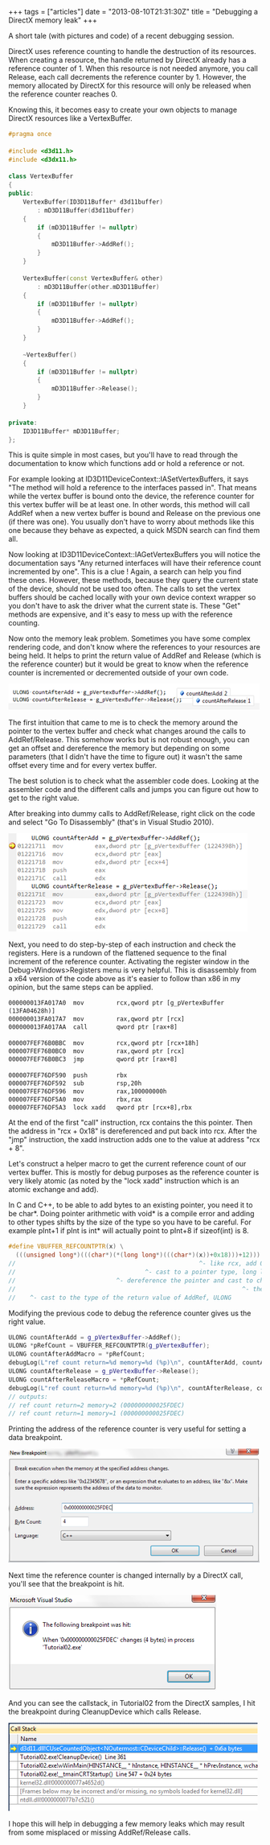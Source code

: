 +++
tags = ["articles"]
date = "2013-08-10T21:31:30Z"
title = "Debugging a DirectX memory leak"
+++

A short tale (with pictures and code) of a recent debugging session.

DirectX uses reference counting to handle the destruction of its resources. When creating a resource, the handle returned by DirectX already has a reference counter of 1. When this resource is not needed anymore, you call Release, each call decrements the reference counter by 1. However, the memory allocated by DirectX for this resource will only be released when the reference counter reaches 0.

Knowing this, it becomes easy to create your own objects to manage DirectX resources like a VertexBuffer.

```cpp
#pragma once

#include <d3d11.h>
#include <d3dx11.h>

class VertexBuffer
{
public:
    VertexBuffer(ID3D11Buffer* d3d11buffer)
        : mD3D11Buffer(d3d11buffer)
    {
        if (mD3D11Buffer != nullptr)
        {
            mD3D11Buffer->AddRef();
        }
    }

    VertexBuffer(const VertexBuffer& other)
        : mD3D11Buffer(other.mD3D11Buffer)
    {
        if (mD3D11Buffer != nullptr)
        {
            mD3D11Buffer->AddRef();
        }
    }

    ~VertexBuffer()
    {
        if (mD3D11Buffer != nullptr)
        {
            mD3D11Buffer->Release();
        }
    }

private:
    ID3D11Buffer* mD3D11Buffer;
};
```

This is quite simple in most cases, but you'll have to read through the documentation to know which functions add or hold a reference or not.

For example looking at ID3D11DeviceContext::IASetVertexBuffers, it says "The method will hold a reference to the interfaces passed in". That means while the vertex buffer is bound onto the device, the reference counter for this vertex buffer will be at least one. In other words, this method will call AddRef when a new vertex buffer is bound and Release on the previous one (if there was one). You usually don't have to worry about methods like this one because they behave as expected, a quick MSDN search can find them all.

Now looking at ID3D11DeviceContext::IAGetVertexBuffers you will notice the documentation says "Any returned interfaces will have their reference count incremented by one". This is a clue ! Again, a search can help you find these ones. However, these methods, because they query the current state of the device, should not be used too often. The calls to set the vertex buffers should be cached locally with your own device context wrapper so you don't have to ask the driver what the current state is. These "Get" methods are expensive, and it's easy to mess up with the reference counting.

Now onto the memory leak problem. Sometimes you have some complex rendering code, and don't know where the references to your resources are being held. It helps to print the return value of AddRef and Release (which is the reference counter) but it would be great to know when the reference counter is incremented or decremented outside of your own code.

![](/media/articles/directx1.png)

The first intuition that came to me is to check the memory around the pointer to the vertex buffer and check what changes around the calls to AddRef/Release. This somehow works but is not robust enough, you can get an offset and dereference the memory but depending on some parameters (that I didn't have the time to figure out) it wasn't the same offset every time and for every vertex buffer.

The best solution is to check what the assembler code does. Looking at the assembler code and the different calls and jumps you can figure out how to get to the right value.

After breaking into dummy calls to AddRef/Release, right click on the code and select "Go To Disassembly" (that's in Visual Studio 2010).

![](/media/articles/directx2.png)

Next, you need to do step-by-step of each instruction and check the registers. Here is a rundown of the flattened sequence to the final increment of the reference counter. Activating the register window in the Debug>Windows>Registers menu is very helpful. This is disassembly from a x64 version of the code above as it's easier to follow than x86 in my opinion, but the same steps can be applied.

```plaintext
000000013FA017A0  mov         rcx,qword ptr [g_pVertexBuffer (13FA04628h)]  
000000013FA017A7  mov         rax,qword ptr [rcx]  
000000013FA017AA  call        qword ptr [rax+8]  

000007FEF76B0BBC  mov         rcx,qword ptr [rcx+18h]  
000007FEF76B0BC0  mov         rax,qword ptr [rcx]  
000007FEF76B0BC3  jmp         qword ptr [rax+8] 

000007FEF76DF590  push        rbx  
000007FEF76DF592  sub         rsp,20h  
000007FEF76DF596  mov         rax,100000000h  
000007FEF76DF5A0  mov         rbx,rax  
000007FEF76DF5A3  lock xadd   qword ptr [rcx+8],rbx  
```

At the end of the first "call" instruction, rcx contains the this pointer. Then the address in "rcx + 0x18" is dereferenced and put back into rcx. After the "jmp" instruction, the xadd instruction adds one to the value at address "rcx + 8".

Let's construct a helper macro to get the current reference count of our vertex buffer. This is mostly for debug purposes as the reference counter is very likely atomic (as noted by the "lock xadd" instruction which is an atomic exchange and add).

In C and C++, to be able to add bytes to an existing pointer, you need it to be char*. Doing pointer arithmetic with void* is a compile error and adding to other types shifts by the size of the type so you have to be careful. For example pInt+1 if pInt is int* will actually point to pInt+8 if sizeof(int) is 8.

```cpp
#define VBUFFER_REFCOUNTPTR(x) \
  (((unsigned long*)(((char*)(*(long long*)(((char*)(x))+0x18)))+12)))
//                                                   ^- like rcx, add 0x18 bytes to it
//                                    ^- cast to a pointer type, long long on x64, adapt on your platform
//                            ^- dereference the pointer and cast to char*
//                                                               ^- the asm code adds 8 but looking at memory the value is at 12
//    ^- cast to the type of the return value of AddRef, ULONG
```

Modifying the previous code to debug the reference counter gives us the right value.

```cpp
ULONG countAfterAdd = g_pVertexBuffer->AddRef();
ULONG *pRefCount = VBUFFER_REFCOUNTPTR(g_pVertexBuffer);
ULONG countAfterAddMacro = *pRefCount;
debugLog(L"ref count return=%d memory=%d (%p)\n", countAfterAdd, countAfterAddMacro, pRefCount);
ULONG countAfterRelease = g_pVertexBuffer->Release();
ULONG countAfterReleaseMacro = *pRefCount;
debugLog(L"ref count return=%d memory=%d (%p)\n", countAfterRelease, countAfterReleaseMacro, pRefCount);
// outputs:
// ref count return=2 memory=2 (000000000025FDEC)
// ref count return=1 memory=1 (000000000025FDEC)
```

Printing the address of the reference counter is very useful for setting a data breakpoint.

![](/media/articles/directx3.png)

Next time the reference counter is changed internally by a DirectX call, you'll see that the breakpoint is hit.

![](/media/articles/directx4.png)

And you can see the callstack, in Tutorial02 from the DirectX samples, I hit the breakpoint during CleanupDevice which calls Release.

![](/media/articles/directx5.png)

I hope this will help in debugging a few memory leaks which may result from some misplaced or missing AddRef/Release calls.